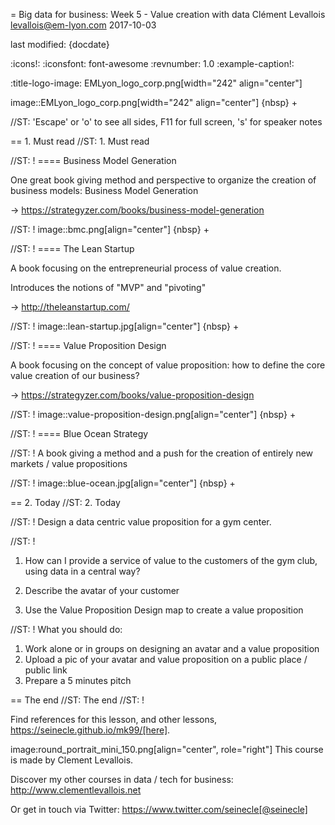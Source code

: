 = Big data for business: Week 5 - Value creation with data
Clément Levallois <levallois@em-lyon.com>
2017-10-03

last modified: {docdate}

:icons!:
:iconsfont:   font-awesome
:revnumber: 1.0
:example-caption!:

:title-logo-image: EMLyon_logo_corp.png[width="242" align="center"]

image::EMLyon_logo_corp.png[width="242" align="center"]
{nbsp} +

//ST: 'Escape' or 'o' to see all sides, F11 for full screen, 's' for speaker notes


== 1. Must read
//ST: 1. Must read

//ST: !
==== Business Model Generation

One great book giving method and perspective to organize the creation of business models: Business Model Generation

-> https://strategyzer.com/books/business-model-generation

//ST: !
image::bmc.png[align="center"]
{nbsp} +

//ST: !
==== The Lean Startup

A book focusing on the entrepreneurial process of value creation.

Introduces the notions of "MVP" and "pivoting"

-> http://theleanstartup.com/

//ST: !
image::lean-startup.jpg[align="center"]
{nbsp} +

//ST: !
==== Value Proposition Design

A book focusing on the concept of value proposition: how to define the core value creation of our business?

-> https://strategyzer.com/books/value-proposition-design

//ST: !
image::value-proposition-design.png[align="center"]
{nbsp} +


//ST: !
==== Blue Ocean Strategy

//ST: !
A book giving a method and a push for the creation of entirely new markets / value propositions

//ST: !
image::blue-ocean.jpg[align="center"]
{nbsp} +

== 2. Today
//ST: 2. Today

//ST: !
Design a data centric value proposition for a gym center.

//ST: !
1. How can I provide a service of value to the customers of the gym club, using data in a central way?

2. Describe the avatar of your customer

3. Use the Value Proposition Design map to create a value proposition


//ST: !
What you should do:

1. Work alone or in groups on designing an avatar and a value proposition
2. Upload a pic of your avatar and value proposition on a public place / public link
3. Prepare a 5 minutes pitch


== The end
//ST: The end
//ST: !

Find references for this lesson, and other lessons, https://seinecle.github.io/mk99/[here].

image:round_portrait_mini_150.png[align="center", role="right"]
This course is made by Clement Levallois.

Discover my other courses in data / tech for business: http://www.clementlevallois.net

Or get in touch via Twitter: https://www.twitter.com/seinecle[@seinecle]
